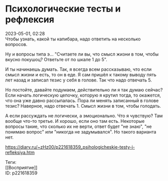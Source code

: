 Психологические тесты и рефлексия
==================================

   
 2023-05-01, 02:28   
   Чтобы узнать, какой ты капибара, надо ответить на несколько вопросов.   
   
 Ну и вопросы типа э... "Считаете ли вы, что смысл жизни в том, чтобы вкусно покушоц? Ответьте от по шкале 1 до 5".   
   
 И ты начинаешь думать. Так, я всегда всем рассказываю, что если смысл жизни и есть, то он в еде. Я сам пришёл к такому выводу пять лет назад и записал тезис у себя в голове. Так что надо отвечать 5.   
   
 Но постойте, давайте подумаем, действительно ли я так думаю сейчас? Если начать логическую цепочку, которую я крутил тогда, то окажется, что она уже давно рассыпалась. Пора ли менять записанный в голове тезис? Наверное, надо отвечать 1. Смысл жизни в том, чтобы голодать.   
   
 А если рассуждать не логически, а эмоционально. Что я чувствую? Там вообще что-то третье. И хорошо, если оно там есть. Некоторые вопросы такие, что сколько их не верти, ответ будет "не знаю", "не понимаю вопрос" или "никогда не задумывался". Но такого варианта нет.   
     
 <https://diary.ru/~zHz00/p221618359_psihologicheskie-testy-i-refleksiya.htm>   
   
 Теги:   
 [[Восприятие]]   
 ID: p221618359